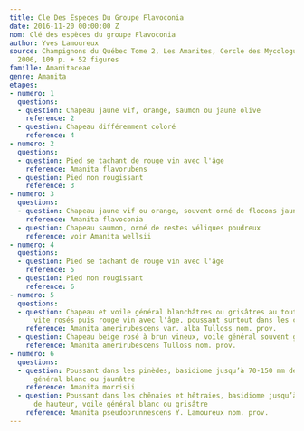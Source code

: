 ```yaml
---
title: Cle Des Especes Du Groupe Flavoconia
date: 2016-11-20 00:00:00 Z
nom: Clé des espèces du groupe Flavoconia
author: Yves Lamoureux
source: Champignons du Québec Tome 2, Les Amanites, Cercle des Mycologues de Montréal,
  2006, 109 p. + 52 figures
famille: Amanitaceae
genre: Amanita
etapes:
- numero: 1
  questions:
  - question: Chapeau jaune vif, orange, saumon ou jaune olive
    reference: 2
  - question: Chapeau différemment coloré
    reference: 4
- numero: 2
  questions:
  - question: Pied se tachant de rouge vin avec l'âge
    reference: Amanita flavorubens
  - question: Pied non rougissant
    reference: 3
- numero: 3
  questions:
  - question: Chapeau jaune vif ou orange, souvent orné de flocons jaunes
    reference: Amanita flavoconia
  - question: Chapeau saumon, orné de restes véliques poudreux
    reference: voir Amanita wellsii
- numero: 4
  questions:
  - question: Pied se tachant de rouge vin avec l'âge
    reference: 5
  - question: Pied non rougissant
    reference: 6
- numero: 5
  questions:
  - question: Chapeau et voile général blanchâtres ou grisâtres au tout début, devenant
      vite rosés puis rouge vin avec l'âge, poussant surtout dans les chênaies
    reference: Amanita amerirubescens var. alba Tulloss nom. prov.
  - question: Chapeau beige rosé à brun vineux, voile général souvent grisâtre
    reference: Amanita amerirubescens Tulloss nom. prov.
- numero: 6
  questions:
  - question: Poussant dans les pinèdes, basidiome jusqu’à 70-150 mm de hauteur, voile
      général blanc ou jaunâtre
    reference: Amanita morrisii
  - question: Poussant dans les chênaies et hêtraies, basidiome jusqu’à 120-300 mm
      de hauteur, voile général blanc ou grisâtre
    reference: Amanita pseudobrunnescens Y. Lamoureux nom. prov.
---
```



